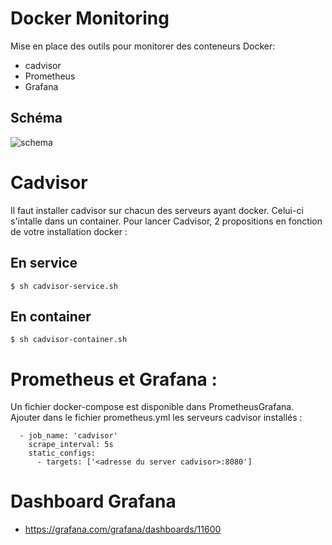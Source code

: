 # Docker Monitoring
Mise en place des outils pour monitorer des conteneurs Docker:
* cadvisor
* Prometheus
* Grafana

## Schéma

![schema]( "schema")

# Cadvisor

Il faut installer cadvisor sur chacun des serveurs ayant docker. Celui-ci s'intalle dans un container. Pour lancer Cadvisor, 2 propositions en fonction de votre installation docker :
## En service

```
$ sh cadvisor-service.sh
```

## En container

```
$ sh cadvisor-container.sh
```

# Prometheus et Grafana :

Un fichier docker-compose est disponible dans PrometheusGrafana. Ajouter dans le fichier prometheus.yml les serveurs cadvisor installés :

```
  - job_name: 'cadvisor'
    scrape_interval: 5s
    static_configs:
      - targets: ['<adresse du server cadvisor>:8080']
```

# Dashboard Grafana
*  https://grafana.com/grafana/dashboards/11600